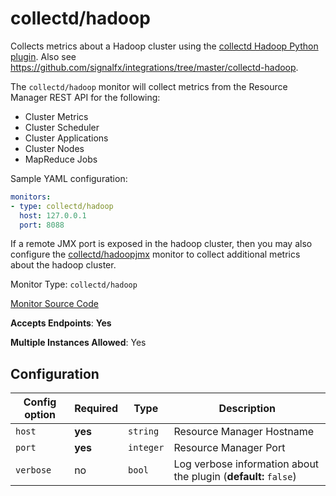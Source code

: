 <!--- GENERATED BY gomplate from scripts/docs/monitor-page.md.tmpl --->

# collectd/hadoop

Collects metrics about a Hadoop cluster using the
[collectd Hadoop Python plugin](https://github.com/signalfx/collectd-hadoop).
Also see
https://github.com/signalfx/integrations/tree/master/collectd-hadoop.

The `collectd/hadoop` monitor will collect metrics from the Resource Manager
REST API for the following:
- Cluster Metrics
- Cluster Scheduler
- Cluster Applications
- Cluster Nodes
- MapReduce Jobs

Sample YAML configuration:

```yaml
monitors:
- type: collectd/hadoop
  host: 127.0.0.1
  port: 8088
```

If a remote JMX port is exposed in the hadoop cluster, then
you may also configure the [collectd/hadoopjmx](https://github.com/signalfx/signalfx-agent/tree/master/docs/monitors/collectd/hadoopjmx)
monitor to collect additional metrics about the hadoop cluster.


Monitor Type: `collectd/hadoop`

[Monitor Source Code](https://github.com/signalfx/signalfx-agent/tree/master/internal/monitors/collectd/hadoop)

**Accepts Endpoints**: **Yes**

**Multiple Instances Allowed**: Yes

## Configuration

| Config option | Required | Type | Description |
| --- | --- | --- | --- |
| `host` | **yes** | `string` | Resource Manager Hostname |
| `port` | **yes** | `integer` | Resource Manager Port |
| `verbose` | no | `bool` | Log verbose information about the plugin (**default:** `false`) |








